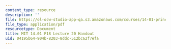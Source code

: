 ```yaml
---
content_type: resource
description: ''
file: https://ol-ocw-studio-app-qa.s3.amazonaws.com/courses/14-01-principles-of-microeconomics-fall-2018/04195b64904b82038ddc512bc62f7efa_MIT14_01F18_handout20.pdf
file_type: application/pdf
resourcetype: Document
title: MIT 14.01 F18 Lecture 20 Handout
uid: 04195b64-904b-8203-8ddc-512bc62f7efa
---
```

